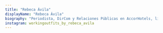 ```yaml
---
title: "Rebeca Ávila"
displayName: "Rebeca Ávila"
biography: "Periodista, DirCom y Relaciones Públicas en AccorHotels, líder mundial en viajes y estilo de vida. Creadora de Working Outfits.com, un site que ofrece consejos de estilismo, belleza, construcción de la imagen, protocolo, comunicación en público e imagen digital."
instagram: workingoutfits_by_rebeca_avila
---
```



